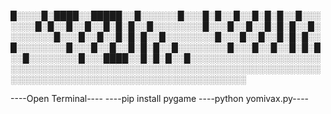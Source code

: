 █░░░░█░████░░█████░░█░░░░░░█░░░█░█░░█░░█░█░█░░█░░░░░░░█░█░░█░░█░░█░█░█░░█░░░░░░░░█░░░█░░█░░█░█░█░░█░░░░░░░░█░░░█░░█░░█░█░█░░█░░░░░░░░█░░░█░░█░░█░█░█░░█░░░░░░░░█░░░█░░█░░█░█░█░░█░░░░░░░░█░░░█░░█░░█░█░█░░█░░░░░░░░█░░░████░░█░█░█░░█░░░░░░░░░░░░░░░░░░░░░░░░░░░░░░░░░░░░░░░░░░░░░░░░░░░░░░░░░░░░░░░░░░░░░░░░░░░░░░░░░░░░░░░░░░░░░░░░░░░░░░░░░░░░░


----Open Terminal----
----pip install pygame
----python yomivax.py----
